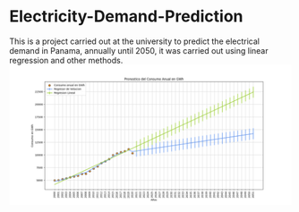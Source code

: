 # Electricity-Demand-Prediction
This is a project carried out at the university to predict the electrical demand in Panama, annually until 2050, it was carried out using linear regression and other methods.
![alt text](https://github.com/Yugen02/Electricity-Demand-Prediction/blob/master/consumo%20anual%202051.png)
